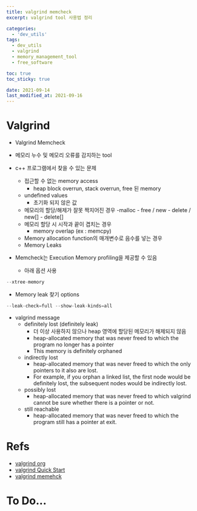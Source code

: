 ```yaml
---
title: valgrind memcheck
excerpt: valgrind tool 사용법 정리

categories:
  - 'dev_utils'
tags:
  - dev_utils
  - valgrind
  - memory_management_tool
  - free_software

toc: true
toc_sticky: true

date: 2021-09-14
last_modified_at: 2021-09-16
---
```


# Valgrind

* Valgrind Memcheck
* 메모리 누수 및 메모리 오류를 감지하는 tool
* c++ 프로그램에서 찾을 수 있는 문제
  + 접근할 수 없는 memory access
     - heap block overrun, stack overrun, free 된 memory
  + undefined values
     - 초기화 되지 않은 값
  + 메모리의 할당/해제가 잘못 짝지어진 경우
     -malloc - free / new - delete / new[] - delete[]
  + 메모리 할당 시 시작과 끝이 겹치는 경우
     - memory overlap (ex : memcpy)
  + Memory allocation function의 매개변수로 음수를 넣는 경우
  + Memory Leaks

* Memcheck는 Execution Memory profiling을 제공할 수 있음
  + 아래 옵션 사용

```cpp
--xtree-memory
```

* Memory leak 찾기 options

```cpp
--leak-check=full --show-leak-kinds=all
```

* valgrind message
  + definitely lost (definitely leak)
    - 더 이상 사용하지 않으나 heap 영역에 할당된 메모리가 해제되지 않음
    - heap-allocated memory that was never freed to which the program no longer has a pointer
    - This memory is definitely orphaned
  + indirectly lost
    - heap-allocated memory that was never freed to which the only pointers to it also are lost.
    - For example, if you orphan a linked list, the first node would be definitely lost, the subsequent nodes would be indirectly lost.
  + possibly lost
    - heap-allocated memory that was never freed to which valgrind cannot be sure whether there is a pointer or not.
  + still reachable
    - heap-allocated memory that was never freed to which the program still has a pointer at exit.

# Refs

* [valgrind org](https://www.valgrind.org/)
* [valgrind Quick Start](https://www.valgrind.org/docs/manual/QuickStart.html)
* [valgrind memehck](https://web.stanford.edu/class/archive/cs/cs107/cs107.1218/resources/valgrind.html)

# To Do...

